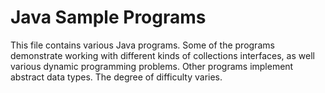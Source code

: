 # Java Sample Programs 
This file contains various Java programs. Some of the programs demonstrate working with different kinds of collections interfaces, as well various dynamic programming problems. Other programs implement abstract data types. The degree of difficulty varies. 
